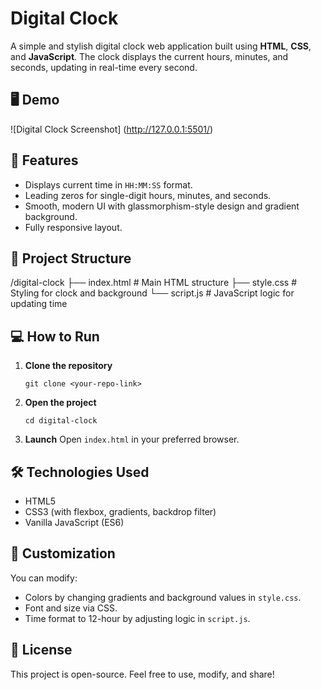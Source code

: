 
# Digital Clock

A simple and stylish digital clock web application built using **HTML**, **CSS**, and **JavaScript**. The clock displays the current hours, minutes, and seconds, updating in real-time every second.

## 🖥️ Demo

![Digital Clock Screenshot] (http://127.0.0.1:5501/)

## 🚀 Features

- Displays current time in `HH:MM:SS` format.
- Leading zeros for single-digit hours, minutes, and seconds.
- Smooth, modern UI with glassmorphism-style design and gradient background.
- Fully responsive layout.

## 📁 Project Structure


/digital-clock
 ├── index.html      # Main HTML structure
 ├── style.css       # Styling for clock and background
 └── script.js       # JavaScript logic for updating time


## 💻 How to Run

1. **Clone the repository**
   ```
   git clone <your-repo-link>
   ```

2. **Open the project**
   ```
   cd digital-clock
   ```

3. **Launch**
   Open `index.html` in your preferred browser.

## 🛠️ Technologies Used

- HTML5
- CSS3 (with flexbox, gradients, backdrop filter)
- Vanilla JavaScript (ES6)

## 📌 Customization

You can modify:

- Colors by changing gradients and background values in `style.css`.
- Font and size via CSS.
- Time format to 12-hour by adjusting logic in `script.js`.

## 📄 License

This project is open-source. Feel free to use, modify, and share!
